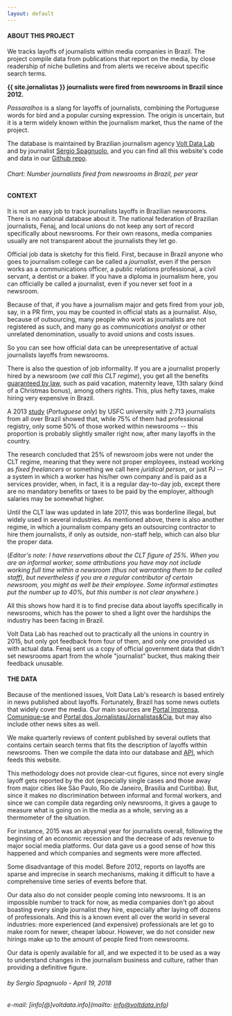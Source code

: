 ```yaml
---
layout: default
---
```


#### ABOUT THIS PROJECT

We tracks layoffs of journalists within media companies in Brazil. The project compile data from publications that report on the media, by close readership of niche bulletins and from alerts we receive about specific search terms.

**{{ site.jornalistas }} journalists were fired from newsrooms in Brazil since 2012.**

*Passaralhos* is a slang for layoffs of journalists, combining the Portuguese words for bird and a popular cursing expression. The origin is uncertain, but it is a term widely known within the journalism market, thus the name of the project.

The database is maintained by Brazilian journalism agency [Volt Data Lab](www.voltdata.info) and by journalist [Sérgio Spagnuolo](www.twitter.com/sergiospagnuolo), and you can find all this website's code and data in our [Github repo](https://github.com/voltdatalab/passaralhos).

###### Chart: Number journalists fired from newsrooms in Brazil, per year

<script src="https://ajax.googleapis.com/ajax/libs/jquery/3.1.0/jquery.min.js"></script>
<script src="js/d3.js"></script>
<script src="js/d3plus.js"></script>
<div id="chart"> </div>
<script src="graficos/barras_ano.js"></script>

#### CONTEXT

It is not an easy job to track journalists layoffs in Brazilian newsrooms. There is no national database about it. The national federation of Brazilian journalists, Fenaj, and local unions do not keep any sort of record specifically about newsrooms. For their own reasons, media companies usually are not transparent about the journalists they let go.

Official job data is sketchy for this field. First, because in Brazil anyone who goes to journalism college can be called a *journalist*, even if the person works as a communications officer, a public relations professional, a civil servant, a dentist or a baker. If you have a diploma in journalism here, you can officially be called a journalist, even if you never set foot in a newsroom.

Because of that, if you have a journalism major and gets fired from your job, say, in a PR firm, you may be counted in official stats as a journalist. Also, because of outsourcing, many people who work as journalists are not registered as such, and many go as *communications analyst* or other unrelated denomination, usually to avoid unions and costs issues.

So you can see how official data can be unrepresentative of actual journalists layoffs from newsrooms.

There is also the question of job informality. If you are a journalist properly hired by a newsroom (*we call this CLT regime*), you get all the benefits [guaranteed by law]((http://bit.ly/2vxVtxW)), such as paid vacation, maternity leave, 13th salary (kind of a Christmas bonus), among others rights. This, plus hefty taxes, make hiring very expensive in Brazil.

A 2013 [study](http://bit.ly/2JaiNU6) (*Portuguese only*) by USFC university with 2.713 journalists from all over Brazil showed that, while 75% of them had professional registry, only some 50% of those worked within newsrooms -- this proportion is probably slightly smaller right now, after many layoffs in the country.

The research concluded that 25% of newsroom jobs were not under the CLT regime, meaning that they were not proper employees, instead working as *fixed freelancers* or something we call here *juridical person*, or just PJ -- a system in which a worker has his/her own company and is paid as a services provider, when, in fact, it is a regular day-to-day job, except there are no mandatory benefits or taxes to be paid by the employer, although salaries may be somewhat higher.

Until the CLT law was updated in late 2017, this was borderline illegal, but widely used in several industries. As mentioned above, there is also another regime, in which a journalism company gets an outsourcing contractor to hire them journalists, if only as outside, non-staff help, which can also blur the proper data.

(*Editor's note: I have reservations about the CLT figure of 25%. When you are an informal worker, some attributions you have may not include working full time within a newsroom (thus not warranting them to be called staff), but nevertheless if you are a regular contributor of certain newsroom, you might as well be their employee. Some informal estimates put the number up to 40%, but this number is not clear anywhere.*)

All this shows how hard it is to find precise data about layoffs specifically in newsrooms, which has the power to shed a light over the hardships the industry has been facing in Brazil.

Volt Data Lab has reached out to practically all the unions in country in 2015, but only got feedback from four of them, and only one provided us with actual data. Fenaj sent us a copy of official government data that didn't set newsrooms apart from the whole "journalist" bucket, thus making their feedback unusable.

#### THE DATA

Because of the mentioned issues, Volt Data Lab's research is based entirely in news published about layoffs. Fortunately, Brazil has some news outlets that widely cover the media. Our main sources are [Portal Imprensa](http://portalimprensa.com.br/), [Comunique-se](http://comunique-se.com.br/) and [Portal dos Jornalistas/Jornalistas&Cia](http://portaldosjornalistas.com.br/), but may also include other news sites as well.

We make quarterly reviews of content published by several outlets that contains certain search terms that fits the description of layoffs within newsrooms. Then we compile the data into our database and [API](https://raw.githubusercontent.com/voltdatalab/passaralhos/gh-pages/_data/jornalistas.json), which feeds this website.

This methodology does not provide clear-cut figures, since not every single layoff gets reported by the dot (especially single cases and those away from major cities like São Paulo, Rio de Janeiro, Brasilia and Curitiba). But, since it makes no discrimination between informal and formal workers, and since we can compile data regarding only newsrooms, it gives a gauge to measure what is going on in the media as a whole, serving as a thermometer of the situation.

For instance, 2015 was an abysmal year for journalists overall, following the beginning of an economic recession and the decrease of ads revenue to major social media platforms. Our data gave us a good sense of how this happened and which companies and segments were more affected.

Some disadvantage of this model. Before 2012, reports on layoffs are sparse and imprecise in search mechanisms, making it difficult to have a comprehensive time series of events before that.

Our data also do not consider people coming into newsrooms. It is an impossible number to track for now, as media companies don't go about boasting every single journalist they hire, especially after laying off dozens of professionals. And this is a known event all over the world in several industries: more experienced (and expensive) professionals are let go to make room for newer, cheaper labour. However, we do not consider new hirings make up to the amount of people fired from newsrooms.

Our data is openly available for all, and we expected it to be used as a way to understand changes in the journalism business and culture, rather than providing a definitive figure.

###### *by Sergio Spagnuolo - April 19, 2018*
###### *e-mail: [info[@]voltdata.info](mailto: info@voltdata.info)*
